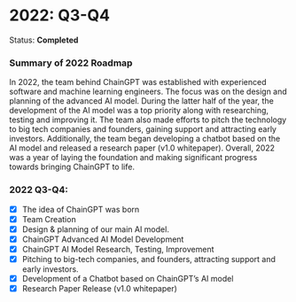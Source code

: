 # 2022: Q3-Q4

Status: **Completed**

### Summary of 2022 Roadmap

In 2022, the team behind ChainGPT was established with experienced software and machine learning engineers. The focus was on the design and planning of the advanced AI model. During the latter half of the year, the development of the AI model was a top priority along with researching, testing and improving it. The team also made efforts to pitch the technology to big tech companies and founders, gaining support and attracting early investors. Additionally, the team began developing a chatbot based on the AI model and released a research paper (v1.0 whitepaper). Overall, 2022 was a year of laying the foundation and making significant progress towards bringing ChainGPT to life.

### 2022 Q3-Q4:

* [x] The idea of ChainGPT was born
* [x] Team Creation
* [x] Design & planning of our main AI model.
* [x] ChainGPT Advanced AI Model Development
* [x] ChainGPT AI Model Research, Testing, Improvement
* [x] Pitching to big-tech companies, and founders, attracting support and early investors.
* [x] Development of a Chatbot based on ChainGPT’s AI model
* [x] Research Paper Release (v1.0 whitepaper)&#x20;
